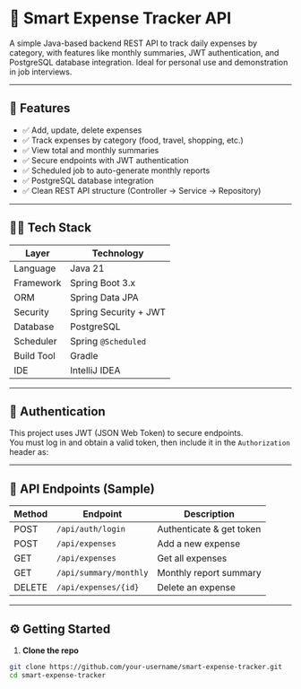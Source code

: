 # 💸 Smart Expense Tracker API

A simple Java-based backend REST API to track daily expenses by category, with features like monthly summaries, JWT authentication, and PostgreSQL database integration. Ideal for personal use and demonstration in job interviews.

---

## 📌 Features

- ✅ Add, update, delete expenses
- ✅ Track expenses by category (food, travel, shopping, etc.)
- ✅ View total and monthly summaries
- ✅ Secure endpoints with JWT authentication
- ✅ Scheduled job to auto-generate monthly reports
- ✅ PostgreSQL database integration
- ✅ Clean REST API structure (Controller → Service → Repository)

---

## 🧑‍💻 Tech Stack

| Layer         | Technology           |
|---------------|----------------------|
| Language      | Java 21              |
| Framework     | Spring Boot 3.x      |
| ORM           | Spring Data JPA      |
| Security      | Spring Security + JWT |
| Database      | PostgreSQL           |
| Scheduler     | Spring `@Scheduled`  |
| Build Tool    | Gradle       |
| IDE           | IntelliJ IDEA        |

---

## 🔐 Authentication

This project uses JWT (JSON Web Token) to secure endpoints.  
You must log in and obtain a valid token, then include it in the `Authorization` header as:


---

## 📄 API Endpoints (Sample)

| Method | Endpoint             | Description             |
|--------|----------------------|-------------------------|
| POST   | `/api/auth/login`    | Authenticate & get token |
| POST   | `/api/expenses`      | Add a new expense       |
| GET    | `/api/expenses`      | Get all expenses        |
| GET    | `/api/summary/monthly` | Monthly report summary |
| DELETE | `/api/expenses/{id}` | Delete an expense       |

---

## ⚙️ Getting Started

1. **Clone the repo**

```bash
git clone https://github.com/your-username/smart-expense-tracker.git
cd smart-expense-tracker
